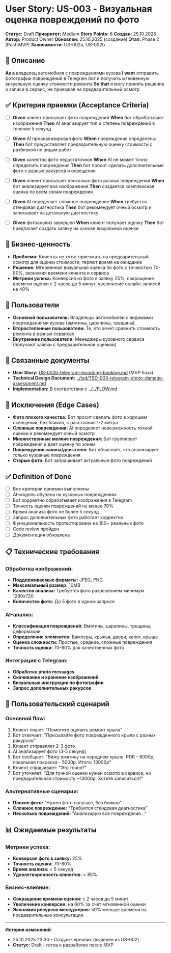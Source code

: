 # User Story: US-003 - Визуальная оценка повреждений по фото

**Статус:** Draft
**Приоритет:** Medium
**Story Points:** 8
**Создан:** 25.10.2025
**Автор:** Product Owner
**Обновлен:** 25.10.2025 (создание)
**Этап:** Phase 2 (Post-MVP)
**Зависимости:** US-002a, US-002b

## 📝 Описание

**As a** владелец автомобиля с повреждениями кузова
**I want** отправить фотографии повреждений в Telegram бот и получить мгновенную визуальную оценку стоимости ремонта
**So that** я могу принять решение о записи в сервис, не приезжая на предварительный осмотр

## ✅ Критерии приемки (Acceptance Criteria)

- [ ] **Given** клиент присылает фото повреждений **When** бот обрабатывает изображения **Then** AI анализирует тип и степень повреждений в течение 5 секунд

- [ ] **Given** AI проанализировал фото **When** повреждения определены **Then** бот предоставляет предварительную оценку стоимости с разбивкой по видам работ

- [ ] **Given** качество фото недостаточное **When** AI не может точно определить повреждения **Then** бот просит сделать дополнительные фото с разных ракурсов и освещения

- [ ] **Given** клиент присылает несколько фото разных повреждений **When** бот анализирует все изображения **Then** создается комплексная оценка по всем зонам повреждения

- [ ] **Given** AI определяет сложное повреждение **When** требуется стендовая диагностика **Then** бот рекомендует очный осмотр и записывает на детальную диагностику

- [ ] **Given** фотоанализ завершен **When** клиент получает оценку **Then** бот предлагает создать заявку на основе визуальной оценки

## 🎯 Бизнес-ценность

- **Проблема:** Клиенты не хотят приезжать на предварительный осмотр для оценки стоимости, теряют время на ожидание
- **Решение:** Мгновенная визуальная оценка по фото с точностью 70-80%, экономия времени клиента и сервиса
- **Метрики успеха:** Конверсия из фото в заявку 25%, сокращение времени оценки с 2 часов до 5 минут, увеличение онлайн-записей на 40%

## 👥 Пользователи

- **Основной пользователь:** Владельцы автомобилей с видимыми повреждениями кузова (вмятины, царапины, трещины)
- **Второстепенные пользователи:** Те, кто хочет сравнить стоимость ремонта в разных сервисах
- **Внутренние пользователи:** Менеджеры кузовного сервиса (получают заявки с предварительной оценкой)

## 🔗 Связанные документы

- **User Story:** [US-002b-telegram-recording-booking.md](US-002b-telegram-recording-booking.md) (MVP база)
- **Technical Design Document:** [../tsd/TSD-003-telegram-photo-damage-assessment.md](../tsd/TSD-003-telegram-photo-damage-assessment.md)
- **Implementation:** В соответствии с [../../FLOW.md](../../FLOW.md)

## 🚫 Исключения (Edge Cases)

- **Фото плохого качества:** Бот просит сделать фото в хорошем освещении, без бликов, с расстояния 1-2 метра
- **Сложные повреждения:** AI определяет невозможность точной оценки и рекомендует очный осмотр
- **Множественные мелкие повреждения:** Бот группирует повреждения и дает оценку по зонам
- **Повреждения салона/двигателя:** Бот объясняет, что анализирует только кузовные повреждения
- **Старые фото:** Бот запрашивает актуальные фото повреждений

## ✅ Definition of Done

- [ ] Все критерии приемки выполнены
- [ ] AI-модель обучена на кузовных повреждениях
- [ ] Бот корректно обрабатывает изображения в Telegram
- [ ] Точность оценки повреждений не менее 70%
- [ ] Время анализа фото не более 5 секунд
- [ ] Запрос дополнительных фото работает корректно
- [ ] Функциональность протестирована на 100+ реальных фото
- [ ] Code review пройден
- [ ] Документация обновлена

## 📋 Технические требования

### Обработка изображений:
- **Поддерживаемые форматы:** JPEG, PNG
- **Максимальный размер:** 10MB
- **Качество анализа:** Требуется фото разрешением минимум 1280x720
- **Количество фото:** До 5 фото в одном запросе

### AI-анализ:
- **Классификация повреждений:** Вмятины, царапины, трещины, деформации
- **Определение элементов:** Бамперы, крылья, двери, капот, крыша
- **Оценка сложности:** Простые, средние, сложные повреждения
- **Точность оценки:** 70-80% для качественных фото

### Интеграция с Telegram:
- **Обработка photo messages**
- **Скачивание и хранение изображений**
- **Визуальные инструкции по фотографии**
- **Запрос дополнительных ракурсов**

## 🔄 Пользовательский сценарий

### Основной flow:
1. Клиент пишет: "Помогите оценить ремонт крыла"
2. Бот отвечает: "Присылайте фото поврежденного крыла с разных ракурсов"
3. Клиент отправляет 2-3 фото
4. AI анализирует фото (3-5 секунд)
5. Бот сообщает: "Вижу вмятину на переднем крыле. PDR - 8000р, локальная покраска - 5000р. Итого: 13000р"
6. Клиент спрашивает: "Это точно?"
7. Бот уточняет: "Для точной оценки нужен осмотр в сервисе, но предварительная стоимость ~13000р. Хотите записаться?"

### Альтернативные сценарии:
- **Плохое фото:** "Нужен фото получше, без бликов"
- **Сложное повреждение:** "Требуется стендовая диагностика"
- **Несколько повреждений:** "Анализирую все повреждения..."

## 📊 Ожидаемые результаты

### Метрики успеха:
- **Конверсия фото в заявку:** 25%
- **Точность оценки:** 70-80%
- **Время анализа:** < 5 секунд
- **Удовлетворенность клиентов:** > 85%

### Бизнес-влияние:
- **Сокращение времени оценки:** с 2 часов до 5 минут
- **Увеличение конверсии:** на 60% за счет мгновенной оценки
- **Экономия ресурсов менеджеров:** 50% меньше времени на предварительные консультации

---

**История изменений:**
- 25.10.2025 23:30 - Создан черновик (выделен из US-002)
- **Статус:** Draft - готов к разработке после MVP